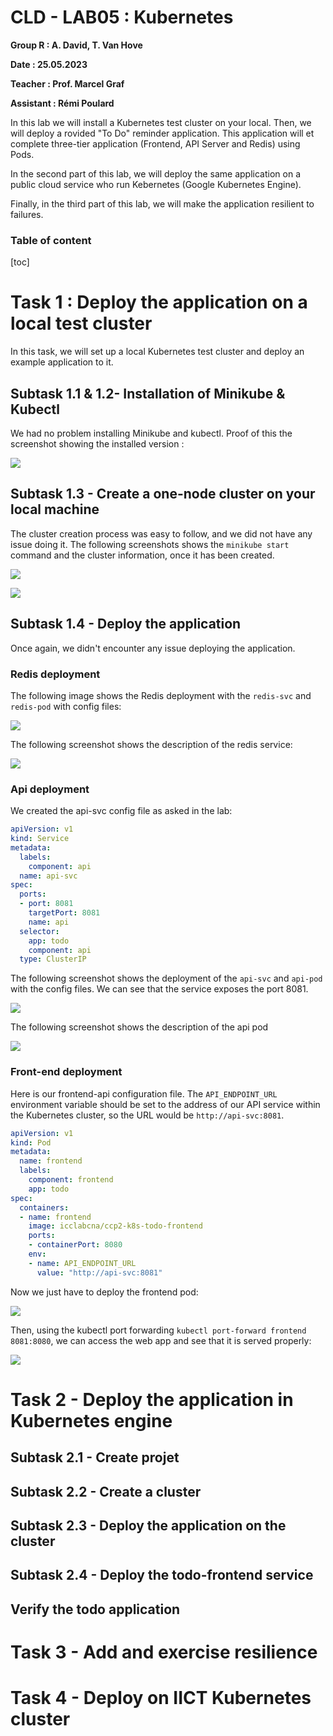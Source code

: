 # CLD - LAB05 : Kubernetes
**Group R : A. David, T. Van Hove**

**Date : 25.05.2023**

**Teacher : Prof. Marcel Graf**

**Assistant : Rémi Poulard**

In this lab we will install a Kubernetes test cluster on your local. Then, we will deploy a rovided "To Do" reminder application. This application will et complete three-tier application (Frontend, API Server and Redis) using Pods.

In the second part of this lab, we will deploy the same application on a public cloud service who run Kebernetes (Google Kubernetes Engine).

Finally, in the third part of this lab, we will make the application resilient to failures.

### Table of content

[toc]

# Task 1 : Deploy the application on a local test cluster

In this task, we will set up a local Kubernetes test cluster and deploy an example application to it.

## Subtask 1.1 & 1.2- Installation of Minikube & Kubectl

We had no problem installing Minikube and kubectl. Proof of this the screenshot showing the installed version :

![](.\figures\minikube_installation.png)

## Subtask 1.3 - Create a one-node cluster on your local machine

The cluster creation process was easy to follow, and we did not have any issue doing it. The following screenshots shows the `minikube start` command and the cluster information, once it has been created.

![](figures/Start_cluster.png)

![](figures/cluster_info.png)

## Subtask 1.4 - Deploy the application

Once again, we didn't encounter any issue deploying the application. 

### Redis deployment

The following image shows the Redis deployment with the `redis-svc` and `redis-pod` with config files:

![](figures/redisSVC_redisPOD_creation.png)

The following screenshot shows the description of the redis service:

![](figures/Description_redis-svc.png)

### Api deployment

We created the api-svc config file as asked in the lab:

```yaml
apiVersion: v1
kind: Service
metadata:
  labels:
    component: api
  name: api-svc
spec:
  ports:
  - port: 8081
    targetPort: 8081
    name: api
  selector:
    app: todo
    component: api
  type: ClusterIP
```

The following screenshot shows the deployment of the `api-svc` and `api-pod` with the config files. We can see that the service exposes the port 8081.

![](figures/api_Creation.png)

The following screenshot shows the description of the api pod

![](figures/api_description.png)

### Front-end deployment

Here is our frontend-api configuration file. The `API_ENDPOINT_URL` environment variable should be set to the address of our API service within the Kubernetes cluster, so the URL would be `http://api-svc:8081`.

```yaml
apiVersion: v1
kind: Pod
metadata:
  name: frontend
  labels:
    component: frontend
    app: todo
spec:
  containers:
  - name: frontend
    image: icclabcna/ccp2-k8s-todo-frontend
    ports:
    - containerPort: 8080
    env:
    - name: API_ENDPOINT_URL
      value: "http://api-svc:8081"
```

Now we just have to deploy the frontend pod:

![](figures/frontend_creation.png)

Then, using the kubectl port forwarding `kubectl port-forward frontend 8081:8080`, we can access the web app and see that it is served properly:

![](figures/todo_webApp.png)

# Task 2 - Deploy the application in Kubernetes engine



## Subtask 2.1 - Create projet



## Subtask 2.2 - Create a cluster





## Subtask 2.3 - Deploy the application on the cluster



## Subtask 2.4 - Deploy the todo-frontend service





## Verify the todo application



# Task 3 - Add and exercise resilience







# Task 4 - Deploy on IICT Kubernetes cluster





